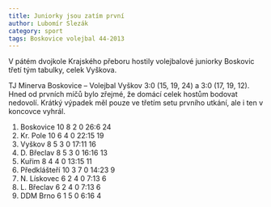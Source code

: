 ```yaml
---
title: Juniorky jsou zatím první
author: Lubomír Slezák
category: sport
tags: Boskovice volejbal 44-2013
---
```


V pátém dvojkole Krajského přeboru hostily volejbalové juniorky Boskovic třetí tým tabulky, celek Vyškova.

TJ Minerva Boskovice – Volejbal Vyškov 3:0 (15, 19, 24) a 3:0 (17, 19, 12). Hned od prvních míčů bylo zřejmé, že domácí celek hostům bodovat nedovolí. Krátký výpadek měl pouze ve třetím setu prvního utkání, ale i ten v koncovce vyhrál.

1. Boskovice 10 8 2 0 26:6 24 
2. Kr. Pole 10 6 4 0 22:15 19 
3. Vyškov 8 5 3 0 17:11 16 
4. D. Břeclav 8 5 3 0 16:16 13 
5. Kuřim 8 4 4 0 13:15 11 
6. Předklášteří 10 3 7 0 14:23 9 
7. N. Lískovec 6 2 4 0 7:13 6 
8. L. Břeclav 6 2 4 0 7:13 6 
9. DDM Brno 6 1 5 0 6:16 4